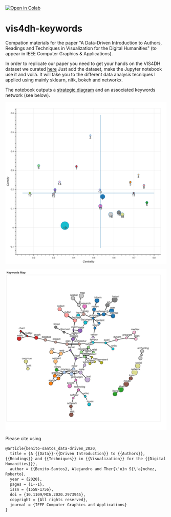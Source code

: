 [![Open in Colab](https://colab.research.google.com/assets/colab-badge.svg)](https://colab.research.google.com/github/ale0xb/vis4dh-analysis/blob/master/analysis.ipynb)

# vis4dh-keywords
Compation materials for the paper "A Data-Driven Introduction to Authors, Readings and Techniques in Visualization for the Digital Humanities" (to appear in IEEE Computer Graphics & Applications).

In order to replicate our paper you need to get your hands on the VIS4DH dataset we curated [here](https://docs.google.com/spreadsheets/d/1TCnEIfbyow7s7_qnl_KZs4cUZjrt4bpz5C8VJLe-XIA/edit?usp=sharing)
Just add the dataset, make the Jupyter notebook use it and voilá. It will take you to the different data analysis tecniques I applied using mainly sklearn, nltk, bokeh and networkx. 

The notebook outputs a [strategic diagram](http://ubicomp.oulu.fi/analysis-of-the-chi-research-communitys-knowledge-map/) and an associated keywords network (see below).

![alt text](img/strategic-diagram.png)

![alt text](img/keywords-network.png)

Please cite using 
```
@article{benito-santos_data-driven_2020,
  title = {A {{Data}}-{{Driven Introduction}} to {{Authors}}, {{Readings}} and {{Techniques}} in {{Visualization}} for the {{Digital Humanities}}},
  author = {{Benito-Santos}, Alejandro and Ther{\'o}n S{\'a}nchez, Roberto},
  year = {2020},
  pages = {1--1},
  issn = {1558-1756},
  doi = {10.1109/MCG.2020.2973945},
  copyright = {All rights reserved},
  journal = {IEEE Computer Graphics and Applications}
}
```

